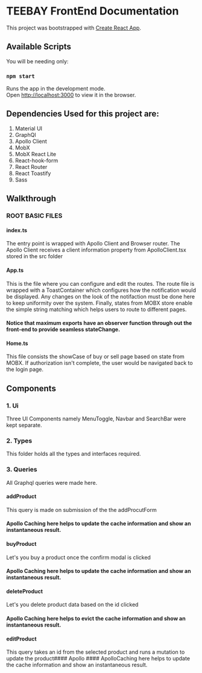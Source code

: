 # TEEBAY FrontEnd Documentation

This project was bootstrapped with [Create React App](https://github.com/facebook/create-react-app).

## Available Scripts

You will be needing only:

### `npm start`

Runs the app in the development mode.\
Open [http://localhost:3000](http://localhost:3000) to view it in the browser.

## Dependencies Used for this project are:

1.  Material UI
2.  GraphQl
3.  Apollo Client
4.  MobX
5.  MobX React Lite
6.  React-hook-form
7.  React Router
8.  React Toastify
9.  Sass

## Walkthrough

### ROOT BASIC FILES

#### index.ts

The entry point is wrapped with Apollo Client and Browser router.
The Apollo Client receives a client information property from ApolloClient.tsx stored in the src folder

#### App.ts

This is the file where you can configure and edit the routes.
The route file is wrapped with a ToastContainer which configures how the notification would be displayed. Any changes on the look of the notifaction must be done here to keep uniformity over the system.
Finally, states from MOBX store enable the simple string matching which helps users to route to different pages.

#### Notice that maximum exports have an observer function through out the front-end to provide seamless stateChange.

#### Home.ts

This file consists the showCase of buy or sell page based on state from MOBX. If authorization isn't complete, the user would be navigated back to the login page.

## Components

### 1. Ui

Three UI Components namely MenuToggle, Navbar and SearchBar were kept separate.

### 2. Types

This folder holds all the types and interfaces required.

### 3. Queries

All Graphql queries were made here.

#### addProduct

This query is made on submission of the the addProcutForm

#### Apollo Caching here helps to update the cache information and show an instantaneous result.

#### buyProduct

Let's you buy a product once the confirm modal is clicked

#### Apollo Caching here helps to update the cache information and show an instantaneous result.

#### deleteProduct

Let's you delete product data based on the id clicked

#### Apollo Caching here helps to evict the cache information and show an instantaneous result.

#### editProduct

This query takes an id from the selected product and runs a mutation to update the product#### Apollo #### ApolloCaching here helps to update the cache information and show an instantaneous result.
